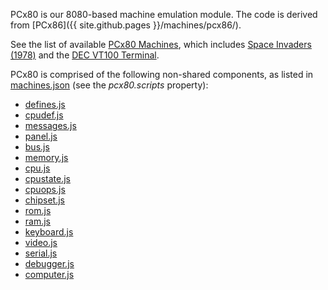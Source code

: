 PCx80 is our 8080-based machine emulation module.  The code is derived from [PCx86]({{ site.github.pages }}/machines/pcx86/).

See the list of available [PCx80 Machines](/machines/pcx80/configs/), which includes
[Space Invaders (1978)](/machines/arcade/invaders/) and the [DEC VT100 Terminal](/machines/dec/vt100/).

PCx80 is comprised of the following non-shared components, as listed in
[machines.json](https://github.com/jeffpar/pcjs/blob/master/_data/machines.json) (see the *pcx80.scripts* property):

* [defines.js](/machines/pcx80/lib/defines.js)
* [cpudef.js](/machines/pcx80/lib/cpudef.js)
* [messages.js](/machines/pcx80/lib/messages.js)
* [panel.js](/machines/pcx80/lib/panel.js)
* [bus.js](/machines/pcx80/lib/bus.js)
* [memory.js](/machines/pcx80/lib/memory.js)
* [cpu.js](/machines/pcx80/lib/cpu.js)
* [cpustate.js](/machines/pcx80/lib/cpustate.js)
* [cpuops.js](/machines/pcx80/lib/cpuops.js)
* [chipset.js](/machines/pcx80/lib/chipset.js)
* [rom.js](/machines/pcx80/lib/rom.js)
* [ram.js](/machines/pcx80/lib/ram.js)
* [keyboard.js](/machines/pcx80/lib/keyboard.js)
* [video.js](/machines/pcx80/lib/video.js)
* [serial.js](/machines/pcx80/lib/serial.js)
* [debugger.js](/machines/pcx80/lib/debugger.js)
* [computer.js](/machines/pcx80/lib/computer.js)
